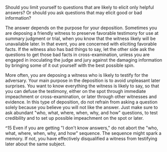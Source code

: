 
Should you limit yourself to questions that are likely to elicit only helpful answers? Or should you ask questions that may elicit good or bad information?

The answer depends on the purpose for your deposition. Sometimes you are deposing a friendly witness to preserve favorable testimony for use at summary judgment or trial, when you know that the witness likely will be unavailable later. In that event, you are concerned with eliciting favorable facts. If the witness also has bad things to say, let the other side ask the questions to get those bad facts in cross-examination, unless you are engaged in inoculating the judge and jury against the damaging information by bringing some of it out yourself with the best possible spin.

More often, you are deposing a witness who is likely to testify for the adversary. Your main purpose in the deposition is to avoid unpleasant later surprises. You want to know everything the witness is likely to say, so that you can defuse the testimony, either on the spot through immediate impeachment or cross-examination, or later through other witnesses and evidence. In this type of deposition, do not refrain from asking a question solely because you believe you will not like the answer. Just make sure to ask abundant "who, what, where, when, why, and how" questions, to test credibility and to set up possible impeachment on the spot or later.


^15 Even if you are getting "I don't know answers," do not abort the "who, what, where, when, why, and how" sequence. The sequence might spark a memory. If not, you have effectively disqualified a witness from testifying later about the same subject.